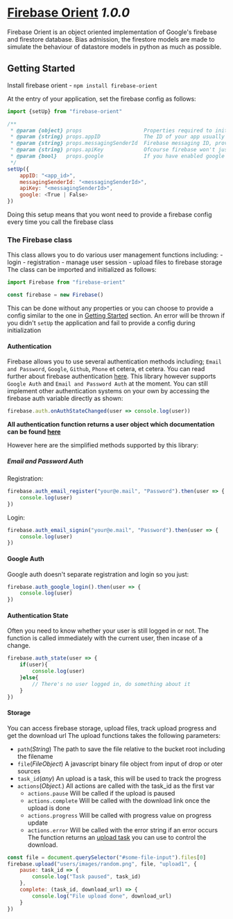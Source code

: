 # [Firebase Orient](https://github.com/Billcountry/firebase-orient#readme) *1.0.0*

Firebase Orient is an object oriented implementation of Google's firebase and firestore database.
Bias admission, the firestore models are made to simulate the behaviour of datastore models in python as much as possible.

## Getting Started
Install firebase orient
    - `npm install firebase-orient`

At the entry of your application, set the firebase config as follows:
```js
import {setUp} from "firebase-orient"

/**
 * @param {object} props                    Properties required to initialize firebase
 * @param {string} props.appID              The ID of your app usually appID.firebaseapp.com
 * @param {string} props.messagingSenderId  Firebase messaging ID, provided as part of your config
 * @param {string} props.apiKey             Ofcourse firebase won't just let us connect to their servers like hippies
 * @param {bool}   props.google             If you have enabled google login, set this value to true
 */
setUp({
    appID: "<app_id>",
    messagingSenderId: "<messagingSenderId>",
    apiKey: "<messagingSenderId>",
    google: <True | False>
})
```
Doing this setup means that you wont need to provide a firebase config every time you call the firebase class

### The Firebase class
This class allows you to do various user management functions including:
    - login
    - registration
    - manage user session
    - upload files to firebase storage
The class can be imported and initialized as follows:
```js
import Firebase from "firebase-orient"

const firebase = new Firebase()
```
This can be done without any properties or you can choose to provide a config similar to the one in [Getting Started](#Getting-Started) section.
An error will be thrown if you didn't `setUp` the application and fail to provide a config during initialization


#### Authentication
Firebase allows you to use several authentication methods including; `Email and Password`, `Google`, `Github`, `Phone` et cetera, et cetera.
You can read further about firebase authentication [here](https://firebase.google.com/docs/auth).
This library however supports `Google Auth` and `Email and Password Auth` at the moment.
You can still implement other authentication systems on your own by accessing the firebase auth variable directly as shown:
```js
firebase.auth.onAuthStateChanged(user => console.log(user))
```

**All authentication function returns a user object which documentation can be found [here](https://firebase.google.com/docs/reference/js/firebase.User)**

However here are the simplified methods supported by this library:
##### Email and Password Auth
Registration:
```js
firebase.auth_email_register("your@e.mail", "Password").then(user => {
    console.log(user)
})
```

Login:
```js
firebase.auth_email_signin("your@e.mail", "Password").then(user => {
    console.log(user)
})
```

#### Google Auth
Google auth doesn't separate registration and login so you just:
```js
firebase.auth_google_login().then(user => {
    console.log(user)
})
```

#### Authentication State
Often you need to know whether your user is still logged in or not.
The function is called immediately with the current user, then incase of a change.
```js
firebase.auth_state(user => {
    if(user){
        console.log(user)
    }else{
        // There's no user logged in, do something about it
    }
})
```

#### Storage
You can access firebase storage, upload files, track upload progress and get the download url
The upload functions takes the following parameters:
* `path`(*String*) The path to save the file relative to the bucket root including the filename
* `file`(*FileObject*) A javascript binary file object from input of drop or oter sources
* `task_id`(*any*) An upload is a task, this will be used to track the progress
* `actions`(*Object.<functions>*) All actions are called with the task_id as the first var
    * `actions.pause` Will be called if the upload is paused
    * `actions.complete` Will be called with the download link once the upload is done
    * `actions.progress` Will be called with progress value on progress update
    * `actions.error` Will be called with the error string if an error occurs
The function returns an [upload task](https://firebase.google.com/docs/storage/web/upload-files#manage_uploads) you can use to control the download.
```js
const file = document.querySelector("#some-file-input").files[0]
firebase.upload("users/images/random.png", file, "upload1", {
    pause: task_id => {
        console.log("Task paused", task_id)
    },
    complete: (task_id, download_url) => {
        console.log("File upload done", download_url)
    }
})
```
